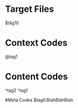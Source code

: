 # Target Files
$tåg10
# Context Codes
@tag1

# Content Codes
^tag2
^tag1

#Meta Codes
$tag6:BlahBlahBlah
